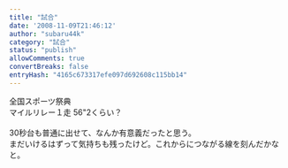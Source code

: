 ```yaml
---
title: "試合"
date: '2008-11-09T21:46:12'
author: "subaru44k"
category: "試合"
status: "publish"
allowComments: true
convertBreaks: false
entryHash: "4165c673317efe097d692608c115bb14"
---
```

全国スポーツ祭典<br>
マイルリレー１走 56"2くらい？<br>
<br>
30秒台も普通に出せて、なんか有意義だったと思う。<br>
まだいけるはずって気持ちも残ったけど。これからにつながる線を刻んだかなと。
